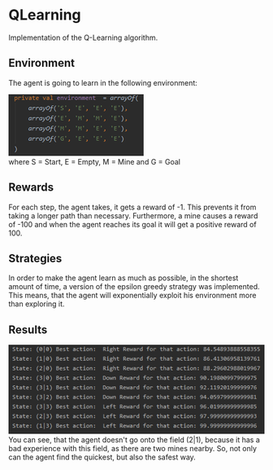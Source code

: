 # QLearning

Implementation of the Q-Learning algorithm. 

## Environment

The agent is going to learn in the following environment:

![Environment](https://github.com/ckainz11/QLearning/blob/master/images/environment.PNG)
<br>
where S = Start, E = Empty, M = Mine and G = Goal

## Rewards 

For each step, the agent takes, it gets a reward of -1. This prevents it from taking a longer path than necessary.
Furthermore, a mine causes a reward of -100 and when the agent reaches its goal it will get a positive reward of 100.

## Strategies

In order to make the agent learn as much as possible, in the shortest amount of time, a version of the epsilon greedy strategy was implemented. 
This means, that the agent will exponentially exploit his environment more than exploring it.

## Results

![Result](https://github.com/ckainz11/QLearning/blob/master/images/results.PNG)
<br>
You can see, that the agent doesn't go onto the field (2|1), because it has a bad experience with this field, as there are two mines nearby. So, not only can the agent find the quickest, but also the safest way.

